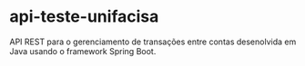# api-teste-unifacisa
API REST para o gerenciamento de transações entre contas desenolvida em Java usando o framework Spring Boot.
